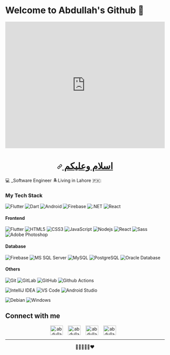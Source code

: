 # Welcome to Abdullah's Github 💜

<div align="center">
    <iframe src="https://giphy.com/embed/f3iwJFOVOwuy7K6FFw" width="100%" height="400" style="border:none;" frameborder="0" allowfullscreen></iframe>
</div>

<h1 align="center" id="user-content-اسلام-وعلیکم" dir="auto">
    <a class="heading-link" href="#اسلام-وعلیکم">
        اسلام وعلیکم
        <svg class="octicon octicon-link" viewBox="0 0 16 16" version="1.1" width="16" height="16" aria-hidden="true">
            <path d="m7.775 3.275 1.25-1.25a3.5 3.5 0 1 1 4.95 4.95l-2.5 2.5a3.5 3.5 0 0 1-4.95 0 .751.751 0 0 1 .018-1.042.751.751 0 0 1 1.042-.018 1.998 1.998 0 0 0 2.83 0l2.5-2.5a2.002 2.002 0 0 0-2.83-2.83l-1.25 1.25a.751.751 0 0 1-1.042-.018.751.751 0 0 1-.018-1.042Zm-4.69 9.64a1.998 1.998 0 0 0 2.83 0l1.25-1.25a.751.751 0 0 1 1.042.018.751.751 0 0 1 .018 1.042l-1.25 1.25a3.5 3.5 0 1 1-4.95-4.95l2.5-2.5a3.5 3.5 0 0 1 4.95 0 .751.751 0 0 1-.018 1.042.751.751 0 0 1-1.042.018 1.998 1.998 0 0 0-2.83 0l-2.5 2.5a1.998 1.998 0 0 0 0 2.83Z"></path>
        </svg>
    </a>
</h1>

:computer: _Software Engineer  :desert_island:Living in Lahore 🇵🇰:

### My Tech Stack

![Flutter](http://img.shields.io/badge/-Flutter-007396?style=flat-square&logo=flutter&logoColor=ffffff)
![Dart](http://img.shields.io/badge/-Dart-6DB33F?style=flat-square&logo=dart&logoColor=ffffff)
![Android](http://img.shields.io/badge/-Android-3DDC84?style=flat-square&logo=android&logoColor=ffffff)
![Firebase](http://img.shields.io/badge/-Firebase-269539?style=flat-square&logo=firebase&logoColor=ffffff)
![.NET](https://img.shields.io/badge/-.NET-black?style=flat-square&logo=dotnet)
![React](http://img.shields.io/badge/-React-0075A8?style=flat-square&logo=react&logoColor=ffffff)

#### Frontend
![Flutter](http://img.shields.io/badge/-Flutter-007396?style=flat-square&logo=flutter&logoColor=f5f5f5)
![HTML5](https://img.shields.io/badge/-HTML5-%23E44D27?style=flat-square&logo=html5&logoColor=ffffff)
![CSS3](https://img.shields.io/badge/-CSS3-%231572B6?style=flat-square&logo=css3)
![JavaScript](https://img.shields.io/badge/-JavaScript-%23F7DF1C?style=flat-square&logo=javascript&logoColor=000000&labelColor=%23F7DF1C&color=%23FFCE5A)
![Nodejs](https://img.shields.io/badge/-Nodejs-black?style=flat-square&logo=Node.js)
![React](https://img.shields.io/badge/-React-%23282C34?style=flat-square&logo=react)
![Sass](https://img.shields.io/badge/-Sass-%23CC6699?style=flat-square&logo=sass&logoColor=ffffff)
![Adobe Photoshop](http://img.shields.io/badge/-Abode%20Photoshop-26C9FF?style=flat-square&logo=adobe-photoshop&logoColor=ffffff)

#### Database
![Firebase](https://img.shields.io/badge/-Firebase-336791?style=flat-square&logo=firebase)
![MS SQL Server](http://img.shields.io/badge/-MS%20SQL%20Server-CC2927?style=flat-square&logo=microsoft-sql-server&logoColor=ffffff)
![MySQL](http://img.shields.io/badge/-MySQL-000000?style=flat-square&logo=mysql&logoColor=ffffff)
![PostgreSQL](https://img.shields.io/badge/-PostgreSQL-336791?style=flat-square&logo=postgresql)
![Oracle Database](http://img.shields.io/badge/-Oracle-DD0031?style=flat-square&logo=oracle)

#### Others
![Git](https://img.shields.io/badge/-Git-%23F05032?style=flat-square&logo=git&logoColor=%23ffffff)
![GitLab](https://img.shields.io/badge/-GitLab-FCA121?style=flat-square&logo=gitlab)
![GitHub](https://img.shields.io/badge/-GitHub-181717?style=flat-square&logo=github)
![Github Actions](http://img.shields.io/badge/-Github%20Actions-2088FF?style=flat-square&logo=github-actions&logoColor=ffffff)

![IntelliJ IDEA](http://img.shields.io/badge/-IntelliJ%20IDEA-000000?style=flat-square&logo=intellij-idea&logoColor=ffffff)
![VS Code](http://img.shields.io/badge/-VS%20Code-007ACC?style=flat-square&logo=visual-studio-code&logoColor=ffffff)
![Android Studio](http://img.shields.io/badge/-Android%20Studio-3DDC84?style=flat-square&logo=android-studio&logoColor=ffffff)

![Debian](http://img.shields.io/badge/-Debian-A81D33?style=flat-square&logo=debian&logoColor=ffffff)
![Windows](http://img.shields.io/badge/-Windows-0078D6?style=flat-square&logo=windows&logoColor=ffffff)

## Connect with me 
<p align="center" dir="auto">
<a href="https://twitter.com/Abdulla16525496" rel="nofollow"><img align="center" src="https://raw.githubusercontent.com/rahuldkjain/github-profile-readme-generator/master/src/images/icons/Social/twitter.svg" alt="abdullahahmad" height="30" width="40" style="max-width: 100%;"></a>&nbsp;&nbsp;&nbsp;
<a href="https://stackoverflow.com/users/22842387/abdullah-ahmad" rel="nofollow"><img align="center" src="https://raw.githubusercontent.com/rahuldkjain/github-profile-readme-generator/master/src/images/icons/Social/stack-overflow.svg" alt="abdullahahmad" height="30" width="40" style="max-width: 100%;"></a>&nbsp;&nbsp;&nbsp;
<a href="https://web.facebook.com/profile.php?id=100005420028116" rel="nofollow"><img align="center" src="https://raw.githubusercontent.com/rahuldkjain/github-profile-readme-generator/master/src/images/icons/Social/facebook.svg" alt="abdullahahmad" height="30" width="40" style="max-width: 100%;"></a>&nbsp;&nbsp;&nbsp;
<a href="https://www.instagram.com/jutt_.abdullah/" rel="nofollow"><img align="center" src="https://raw.githubusercontent.com/rahuldkjain/github-profile-readme-generator/master/src/images/icons/Social/instagram.svg" alt="abdullahahmad" height="30" width="40" style="max-width: 100%;"></a>&nbsp;&nbsp;&nbsp;
</p>

---
<p align="center" dir="auto">
🖤💙🤎🧡💚❤️
</p>
